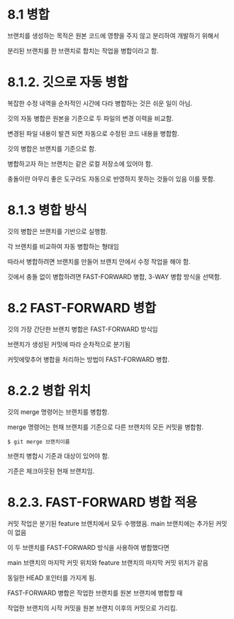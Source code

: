 # 8.1 병합

브랜치를 생성하는 목적은 원본 코드에 영향을 주지 않고 분리하여 개발하기 위해서

분리된 브랜치를 한 브랜치로 합치는 작업을 병합이라고 함.

# 8.1.2. 깃으로 자동 병합

복잡한 수정 내역을 순차적인 시간에 다라 병합하는 것은 쉬운 일이 아님.

깃의 자동 병합은 원본을 기준으로 두 파일의 변경 이력을 비교함.

변경된 파일 내용이 발견 되면 자동으로 수정된 코드 내용을 병합함.

깃의 병합은 브랜치를 기준으로 함.

병합하고자 하는 브랜치는 같은 로컬 저장소에 있어야 함.

충돌이란 아무리 좋은 도구라도 자동으로 반영하지 못하는 것들이 있음 이를 뜻함.

# 8.1.3 병합 방식

깃의 병합은 브랜치를 기반으로 실행함.

각 브랜치를 비교하여 자동 병합하는 형태임

따라서 병합하려면 브랜치를 만들어 브랜치 안에서 수정 작업을 해야 함.

깃에서 충돌 없이 병합하려면 FAST-FORWARD 병합, 3-WAY 병합 방식을 선택함.

# 8.2 FAST-FORWARD 병합

깃의 가장 간단한 브랜치 병합은 FAST-FORWARD 방식임

브랜치가 생성된 커밋에 따라 순차적으로 분기됨

커밋에맞추어 병합을 처리하는 방법이 FAST-FORWARD 병합.

# 8.2.2 병합 위치

깃의 merge 명령어는 브랜치를 병합함.

merge 명령어는 현채 브랜치를 기준으로 다른 브랜치의 모든 커밋을 병합함.

```
$ git merge 브랜치이름
```

브랜치 병합시 기준과 대상이 있어야 함.

기준은 체크아웃된 현재 브랜치임.

# 8.2.3. FAST-FORWARD 병합 적용

커밋 작업은 분기된 feature 브랜치에서 모두 수행했음. main 브랜치에는 추가된 커밋이 없음

이 두 브랜치를 FAST-FORWARD 방식을 사용하여 병합했다면

main 브랜치의 마지막 커밋 위치와 feature 브랜치의 마지막 커밋 위치가 같음

동일한 HEAD 포인터를 가지게 됨.

FAST-FORWARD 병합은 작업한 브랜치를 원본 브랜치에 병합할 때 

작업한 브랜치의 시작 커밋을 원본 브랜치 이후의 커밋으로 가리킴.
